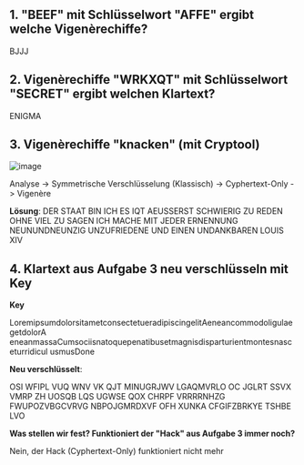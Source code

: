 ## 1. "BEEF" mit Schlüsselwort "AFFE" ergibt welche Vigenèrechiffe?
BJJJ

## 2. Vigenèrechiffe "WRKXQT" mit Schlüsselwort "SECRET" ergibt welchen Klartext?
ENIGMA

## 3. Vigenèrechiffe "knacken" (mit Cryptool)
![image](https://github.com/user-attachments/assets/79420daf-837e-4ecb-bfe7-daa9ac035df2)

Analyse -> Symmetrische Verschlüsselung (Klassisch) -> Cyphertext-Only -> Vigenère

**Lösung**:
DER STAAT BIN ICH ES IQT AEUSSERST SCHWIERIG ZU REDEN OHNE VIEL ZU SAGEN ICH
MACHE MIT JEDER ERNENNUNG NEUNUNDNEUNZIG UNZUFRIEDENE UND EINEN UNDANKBAREN
LOUIS XIV


## 4. Klartext aus Aufgabe 3 neu verschlüsseln mit Key 
**Key**

LoremipsumdolorsitametconsectetueradipiscingelitAeneancommodoligulaegetdolorA
eneanmassaCumsociisnatoquepenatibusetmagnisdisparturientmontesnasceturridicul
usmusDone

**Neu verschlüsselt**:

OSI WFIPL VUQ WNV VK QJT MINUGRJWV LGAQMVRLO OC JGLRT SSVX VMRP ZH UOSQB LQS
UGWSE QOX CHRPF VRRRRNHZG FWUPOZVBGCVRVG NBPOJGMRDXVF OFH XUNKA CFGIFZBRKYE
TSHBE LVO

**Was stellen wir fest? Funktioniert der "Hack" aus Aufgabe 3 immer noch?**

Nein, der Hack (Cyphertext-Only) funktioniert nicht mehr
